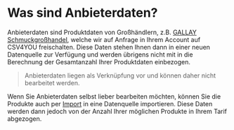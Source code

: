 # Was sind Anbieterdaten?

Anbieterdaten sind Produktdaten von Großhändlern, z.B. [GALLAY Schmuckgroßhandel](https://www.schmuckzone.de), welche wir auf Anfrage in Ihrem Account auf CSV4YOU freischalten. Diese Daten stehen Ihnen dann in einer neuen Datenquelle zur Verfügung und werden übrigens nicht mit in die Berechnung der Gesamtanzahl Ihrer Produktdaten einbezogen.

>Anbieterdaten liegen als Verknüpfung vor und können daher nicht bearbeitet werden.

Wenn Sie Anbieterdaten selbst lieber bearbeiten möchten, können Sie die Produkte auch per [Import](https://guide.csv4you.com/#/data:pool/import) in eine Datenquelle importieren. Diese Daten werden dann jedoch von der Anzahl Ihrer möglichen Produkte in Ihrem Tarif abgezogen.
